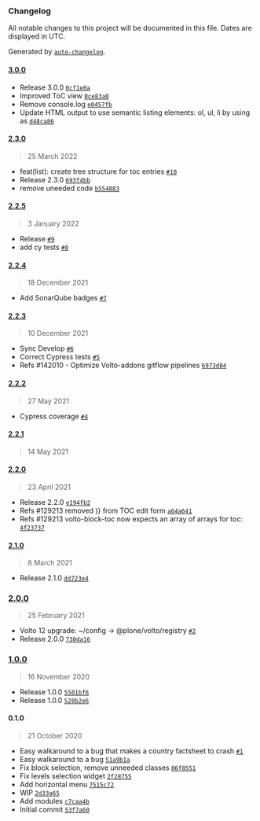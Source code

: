 ### Changelog

All notable changes to this project will be documented in this file. Dates are displayed in UTC.

Generated by [`auto-changelog`](https://github.com/CookPete/auto-changelog).

#### [3.0.0](https://github.com/eea/volto-block-toc/compare/2.3.0...3.0.0)

- Release 3.0.0 [`0cf1e0a`](https://github.com/eea/volto-block-toc/commit/0cf1e0a62c98dc89c69328a85f96b2b6cadf036c)
- Improved ToC view [`0ce83a0`](https://github.com/eea/volto-block-toc/commit/0ce83a0c84257adbef2688e42b33c407216c4f72)
- Remove console.log [`e0457fb`](https://github.com/eea/volto-block-toc/commit/e0457fb8e014be6d1c32052968480138f5f84493)
- Update HTML output to use semantic listing elements: ol, ul, li by using as [`d48ca86`](https://github.com/eea/volto-block-toc/commit/d48ca86397c2d6731264ad6e9345bab8612d8263)

#### [2.3.0](https://github.com/eea/volto-block-toc/compare/2.2.5...2.3.0)

> 25 March 2022

- feat(list): create tree structure for toc entries [`#10`](https://github.com/eea/volto-block-toc/pull/10)
- Release 2.3.0 [`693f4bb`](https://github.com/eea/volto-block-toc/commit/693f4bbb13068e0b7c22353de5a451414e4d91a0)
- remove uneeded code [`b554883`](https://github.com/eea/volto-block-toc/commit/b554883f393936e7a1e8e28ec2fcdc954982a4e7)

#### [2.2.5](https://github.com/eea/volto-block-toc/compare/2.2.4...2.2.5)

> 3 January 2022

- Release [`#9`](https://github.com/eea/volto-block-toc/pull/9)
- add cy tests [`#8`](https://github.com/eea/volto-block-toc/pull/8)

#### [2.2.4](https://github.com/eea/volto-block-toc/compare/2.2.3...2.2.4)

> 18 December 2021

- Add SonarQube badges [`#7`](https://github.com/eea/volto-block-toc/pull/7)

#### [2.2.3](https://github.com/eea/volto-block-toc/compare/2.2.2...2.2.3)

> 10 December 2021

- Sync Develop [`#6`](https://github.com/eea/volto-block-toc/pull/6)
- Correct Cypress tests [`#5`](https://github.com/eea/volto-block-toc/pull/5)
- Refs #142010 - Optimize Volto-addons gitflow pipelines [`6973d84`](https://github.com/eea/volto-block-toc/commit/6973d84e3fe20548be2cb7903d6cb23e93610c0d)

#### [2.2.2](https://github.com/eea/volto-block-toc/compare/2.2.1...2.2.2)

> 27 May 2021

- Cypress coverage [`#4`](https://github.com/eea/volto-block-toc/pull/4)

#### [2.2.1](https://github.com/eea/volto-block-toc/compare/2.2.0...2.2.1)

> 14 May 2021


#### [2.2.0](https://github.com/eea/volto-block-toc/compare/2.1.0...2.2.0)

> 23 April 2021

- Release 2.2.0 [`e194fb2`](https://github.com/eea/volto-block-toc/commit/e194fb255ce44f53c7b74adc53edfdb30627a2d0)
- Refs #129213 removed )} from TOC edit form [`a64a641`](https://github.com/eea/volto-block-toc/commit/a64a6415ce2d91933298da1c08dad9abebd0460b)
- Refs #129213 volto-block-toc now expects an array of arrays for toc: [`4f23737`](https://github.com/eea/volto-block-toc/commit/4f237374eb7f848b310eec2d3304c6c0fe44f8cd)

#### [2.1.0](https://github.com/eea/volto-block-toc/compare/2.0.0...2.1.0)

> 8 March 2021

- Release 2.1.0 [`dd723e4`](https://github.com/eea/volto-block-toc/commit/dd723e483a7c294adc13b1de4f595ab0973995bf)

### [2.0.0](https://github.com/eea/volto-block-toc/compare/1.0.0...2.0.0)

> 25 February 2021

- Volto 12 upgrade: ~/config -&gt; @plone/volto/registry [`#2`](https://github.com/eea/volto-block-toc/pull/2)
- Release 2.0.0 [`730da16`](https://github.com/eea/volto-block-toc/commit/730da162434612c40af0bd42d0332d73a30b50e5)

### [1.0.0](https://github.com/eea/volto-block-toc/compare/0.1.0...1.0.0)

> 16 November 2020

- Release 1.0.0 [`5501bf6`](https://github.com/eea/volto-block-toc/commit/5501bf6e97cd6dae5af9735bea0ab28dee10dd30)
- Release 1.0.0 [`528b2e6`](https://github.com/eea/volto-block-toc/commit/528b2e69303482bdefd240b3d6d95e1690e43a5d)

#### 0.1.0

> 21 October 2020

- Easy walkaround to a bug that makes a country factsheet to crash [`#1`](https://github.com/eea/volto-block-toc/pull/1)
- Easy walkaround to a bug [`51a9b1a`](https://github.com/eea/volto-block-toc/commit/51a9b1a69f8df138e9d063f143757dc9c3b562d2)
- Fix block selection, remove unneeded classes [`86f8551`](https://github.com/eea/volto-block-toc/commit/86f85517117f02bc76b6349c5e66641f9e6037aa)
- Fix levels selection widget [`2f28755`](https://github.com/eea/volto-block-toc/commit/2f28755bfdb172c5e48d62840b4559c269e04d33)
- Add horizontal menu [`7515c72`](https://github.com/eea/volto-block-toc/commit/7515c72f52b7ccdaee107dbf76ff473240aaf6fe)
- WIP [`2d33a65`](https://github.com/eea/volto-block-toc/commit/2d33a659016213e1c761cea31c3b796975c3bd97)
- Add modules [`c7caa4b`](https://github.com/eea/volto-block-toc/commit/c7caa4bc13449fc843f74d9ee493d5886cd85f51)
- Initial commit [`53f7a60`](https://github.com/eea/volto-block-toc/commit/53f7a608d21ccf289f5b934e72aa28c5fc51703c)
